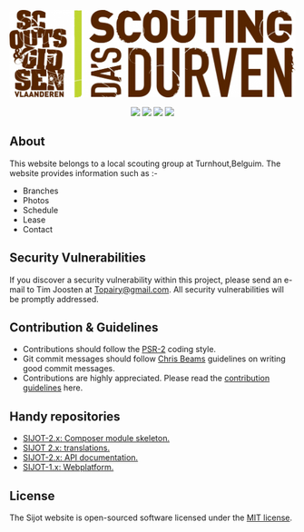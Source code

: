 ![alt tag](https://github.com/Tjoosten/SVG-scss/blob/master/repo-assets/logo.jpg)

<p align="center">
    <a href="https://travis-ci.org/Tjoosten/website"><img src="https://travis-ci.org/Tjoosten/website.svg?branch=develop"></a>
    <a href="https://github.com/Scouts-Sint-Joris/SIJOT-2.x/releases"><img src="https://img.shields.io/github/tag/Scouts-Sint-Joris/SIJOT-2.x.svg?style=flat&label=release"></a>
    <a href="https://github.com/Scouts-Sint-Joris/SIJOT-2.x/blob/master/LICENSE"><img src="https://img.shields.io/badge/license-MIT-brightgreen.svg?style=flat"></a>
    <a href="#"><img src="https://codecov.io/gh/Scouts-Sint-Joris/SIJOT-2.x/branch/master/graphs/badge.svg"></a>
</p>

## About
This website belongs to a local scouting group at Turnhout,Belguim. The website provides information such as :-
* Branches
* Photos
* Schedule
* Lease
* Contact

## Security Vulnerabilities

If you discover a security vulnerability within this project,
please send an e-mail to Tim Joosten at Topairy@gmail.com. All security vulnerabilities will be promptly addressed.

## Contribution & Guidelines

<ul>
    <li>Contributions should follow the <a href="https://github.com/php-fig/fig-standards/blob/master/accepted/PSR-2-coding-style-guide.md">PSR-2</a> coding style.</li>
    <li>Git commit messages should follow <a href="http://chris.beams.io/posts/git-commit/">Chris Beams</a> guidelines on writing good commit messages.</li>
    <li>Contributions are highly appreciated. Please read the <a href="contributing.md">contribution guidelines</a> here.</li>
</ul>

## Handy repositories

<ul>
  <li><a href="">SIJOT-2.x: Composer module skeleton.</a></li>
  <li><a href="">SIJOT 2.x: translations.</a></li>
  <li><a href="">SIJOT-2.x: API documentation.</a></li>
  <li><a href="">SIJOT-1.x: Webplatform.</a></li>
</ul>

## License

The Sijot website is open-sourced software licensed under the [MIT license](http://opensource.org/licenses/MIT).
